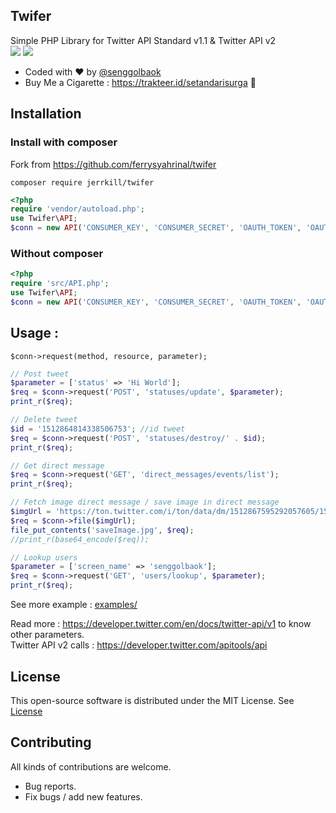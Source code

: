 ## Twifer
Simple PHP Library for Twitter API Standard v1.1 & Twitter API v2<br>
<a href="https://github.com/jerrkill/twifer"><img src="https://img.shields.io/endpoint?url=https%3A%2F%2Ftwbadges.glitch.me%2Fbadges%2Fstandard"></a>
<a href="https://github.com/jerrkill/twifer"><img src="https://img.shields.io/endpoint?url=https%3A%2F%2Ftwbadges.glitch.me%2Fbadges%2Fv2"></a>
- Coded with :heart: by [@senggolbaok](https://twitter.com/senggolbaok)
- Buy Me a Cigarette : https://trakteer.id/setandarisurga :smoking:

## Installation

### Install with composer

Fork from https://github.com/ferrysyahrinal/twifer

```
composer require jerrkill/twifer
```

```php
<?php
require 'vendor/autoload.php';
use Twifer\API;
$conn = new API('CONSUMER_KEY', 'CONSUMER_SECRET', 'OAUTH_TOKEN', 'OAUTH_TOKEN_SECRET');
```

### Without composer
```php
<?php
require 'src/API.php';
use Twifer\API;
$conn = new API('CONSUMER_KEY', 'CONSUMER_SECRET', 'OAUTH_TOKEN', 'OAUTH_TOKEN_SECRET');
```

## Usage :
```
$conn->request(method, resource, parameter);
```

```php
// Post tweet
$parameter = ['status' => 'Hi World'];
$req = $conn->request('POST', 'statuses/update', $parameter);
print_r($req);
```

```php
// Delete tweet
$id = '1512864814338506753'; //id tweet
$req = $conn->request('POST', 'statuses/destroy/' . $id);
print_r($req);
```

```php
// Get direct message
$req = $conn->request('GET', 'direct_messages/events/list');
print_r($req);
```

```php
// Fetch image direct message / save image in direct message
$imgUrl = 'https://ton.twitter.com/i/ton/data/dm/1512867595292057605/1512867589323882496/_6uELIwA.png'; //img url in direct message
$req = $conn->file($imgUrl);
file_put_contents('saveImage.jpg', $req);
//print_r(base64_encode($req));
```

```php
// Lookup users
$parameter = ['screen_name' => 'senggolbaok'];
$req = $conn->request('GET', 'users/lookup', $parameter);
print_r($req);
```

See more example : [examples/](examples/)

Read more : https://developer.twitter.com/en/docs/twitter-api/v1 to know other parameters. <br>
Twitter API v2 calls : https://developer.twitter.com/apitools/api

## License
This open-source software is distributed under the MIT License. See [License](LICENSE)

## Contributing
All kinds of contributions are welcome.
- Bug reports.
- Fix bugs / add new features.
